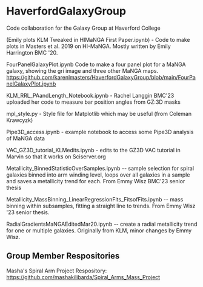 # HaverfordGalaxyGroup
Code collaboration for the Galaxy Group at Haverford College

(Emily plots KLM Tweaked in HIMaNGA First Paper.ipynb) - Code to make plots in Masters et al. 2019 on HI-MaNGA. Mostly written by Emily Harrington BMC '20. 

FourPanelGalaxyPlot.ipynb Code to make a four panel plot for a MaNGA galaxy, showing the gri image and three other MaNGA maps. 
https://github.com/karenlmasters/HaverfordGalaxyGroup/blob/main/FourPanelGalaxyPlot.ipynb

KLM_RRL_PAandLength_Notebook.ipynb - Rachel Langgin BMC'23 uploaded her code to measure bar position angles from GZ:3D masks  

mpl_style.py - Style file for Matplotlib which may be useful (from Coleman Krawcyzk)

Pipe3D_access.ipynb - example notebook to access some Pipe3D analysis of MaNGA data

VAC_GZ3D_tutorial_KLMedits.ipynb - edits to the GZ3D VAC tutorial in Marvin so that it works on Sciserver.org

Metallicity_BinnedStatisticOverSamples.ipynb -- sample selection for spiral galaxies binned into arm winding level, loops over all galaxies in a sample and saves a metallicity trend for each. From Emmy Wisz BMC'23 senior thesis

Metallicity_MassBinning_LinearRegressionFits_FitsofFits.ipynb -- mass binning within subsamples, fitting a straight line to trends. From Emmy Wisz '23 senior thesis. 

RadialGradientsMaNGAEditedMar20.ipynb -- create a radial metallicity trend for one or multiple galaxies. Originally from KLM, minor changes by Emmy Wisz. 

## Group Member Respositories

Masha's Spiral Arm Project Respository: https://github.com/mashakilibarda/Spiral_Arms_Mass_Project 
